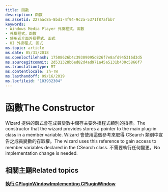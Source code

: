 ```yaml
---
title: 函數
description: 函數
ms.assetid: 227aac8a-8bd1-4f94-9c2a-5371f87afbb7
keywords:
- Windows Media Player 外掛程式，函數
- 外掛程式，函數
- 使用者介面外掛程式、函式
- UI 外掛程式、函式
ms.topic: article
ms.date: 05/31/2018
ms.openlocfilehash: 17508626b4c39309095d826f7e8afd945316d3d5
ms.sourcegitcommit: 2d531328b6ed82d4ad971a45a5131b430c5866f7
ms.translationtype: MT
ms.contentlocale: zh-TW
ms.lasthandoff: 09/16/2019
ms.locfileid: "103932304"
---
```

# <a name="the-constructor"></a><span data-ttu-id="38922-107">函數</span><span class="sxs-lookup"><span data-stu-id="38922-107">The Constructor</span></span>

<span data-ttu-id="38922-108">Wizard 提供的函式會在成員變數中儲存主要外掛程式類別的指標。</span><span class="sxs-lookup"><span data-stu-id="38922-108">The constructor that the wizard provides stores a pointer to the main plug-in class in a member variable.</span></span> <span data-ttu-id="38922-109">Wizard 會使用這個參考來取得 CSearch 類別中宣告之成員變數的存取權。</span><span class="sxs-lookup"><span data-stu-id="38922-109">The wizard uses this reference to gain access to member variables declared in the CSearch class.</span></span> <span data-ttu-id="38922-110">不需要執行任何變更。</span><span class="sxs-lookup"><span data-stu-id="38922-110">No implementation change is needed.</span></span>

## <a name="related-topics"></a><span data-ttu-id="38922-111">相關主題</span><span class="sxs-lookup"><span data-stu-id="38922-111">Related topics</span></span>

<dl> <dt>

[<span data-ttu-id="38922-112">**執行 CPluginWindow**</span><span class="sxs-lookup"><span data-stu-id="38922-112">**Implementing CPluginWindow**</span></span>](implementing-cpluginwindow.md)
</dt> </dl>

 

 




